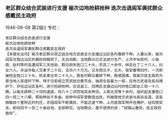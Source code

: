 ### 老区群众结合武装进行支援  榆次边地抢耕抢种  迭次击退阎军袭扰群众感戴民主政府

1946-06-08
第2版()
专栏：

    老区群众结合武装进行支援
    榆次边地抢耕抢种
    迭次击退阎军袭扰群众感戴民主政府
    【本报长治讯】榆次老区群众现正结合地方武装全力支援边沿区各村春耕下种。入春以来，榆次阎军对我边沿区的袭扰抢粮抓丁，无日间断。当地群众已无法进行生产。上月中旬双村、小伽南、赵村等村连遭阎军三天抢劫，群众损失牲口二十头，农具二十余件，绑走壮丁二十八人，妇女六人。并迫令每人交麦子二十石、法币六十万元。又东西见子、北头、保安塞等四村，一次即被抢去牲口三十头，抓走青壮年二十九人，致各村群众春耕下种，极感困难。我榆次民主政府为使当地人民适时下种，特于日前成立劳武结合委员会，抽调全县畜力一部，在地方武装及民兵掩护下，开往边沿区各村，进行抢耕抢种。仅该县三、四两区支援边沿村的牲口即达三百一十八犋。以每天耕种二十顷的速度，将八十二顷荒地突击种完。上南北流等十余村，组织起支援牲口四一百二十八犋，帮助种谷千多亩。抢种中阎军曾数度出扰，均被我地方武装与民兵击退。该县狮脑岗十里附近的村庄，亦因阎军不断袭扰，不能迅速下种，上月底我军特开往掩护，经四夜突击，即将四千一百二十亩谷地，全部种完，当地群众，莫不感愤的说：“阎锡山要命，民主政府救命”。
